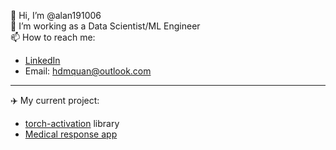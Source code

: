 👋 Hi, I’m @alan191006  
🔭 I’m working as a Data Scientist/ML Engineer  
📫 How to reach me: 
* [LinkedIn](https://www.linkedin.com/in/alan-huynh-64b357194/)  
* Email: hdmquan@outlook.com

---

✈️ My current project:
* [torch-activation](https://github.com/alan191006/torch_activation) library
* [Medical response app](https://github.com/alan191006/android-first-aid-2023)
